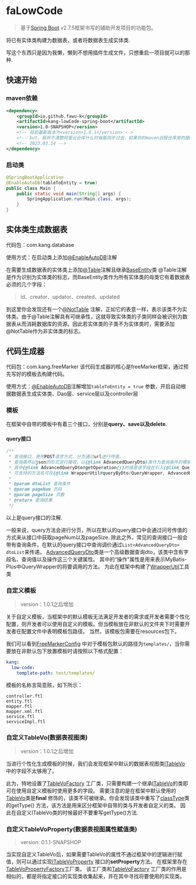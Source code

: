 # faLowCode
>基于[Spring Boot](https://spring.io/projects/spring-boot/) v2.7.5框架书写的辅助开发项目的功能包。

将已有实体类构建为数据表，或者将数据表生成实体类.

写这个东西只是因为我懒，懒到不想用插件生成文件，只想重启一项目就可以的那种.

## 快速开始
### maven依赖
```xml
<dependency>
    <groupId>io.github.fawu-k</groupId>
    <artifactId>kang-lowCode-spring-boot</artifactId>
    <version>1.0-SNAPSHOP</version>
    <!-- 目前最新版本为<version>1.0.1</version> -->
    <!-- but，我并不清楚阿里云仓库什么时候能同步过去，如果你的maven远程仓库用的是maven中央仓库，则可以使用1.0.1版本 -->
    <!-- 2023.03.14 -->
</dependency>
```

### 启动类
```java
@SpringBootApplication
@EnableAutoDB(tableToEntity = true)
public class Main {
    public static void main(String[] args) {
        SpringApplication.run(Main.class, args);
    }
}
```

## 实体类生成数据表
代码包：com.kang.database

使用方式：在启动类上添加[@EnableAutoDB](src/main/java/com/kang/EnableAutoDB.java)注解

在需要生成数据表的实体类上添加[@Table](src/main/java/com/kang/database/annotation/Table.java)注解且继承[BaseEntity](src/main/java/com/kang/database/entity/BaseEntity.java)类
@Table注解是作为识别为实体类的标志，而BaseEntity类作为所有实体类的母类它有着数据表必须的几个字段：
> id、creator、updator、created、updated

到这里你会发现还有一个[@NotTable](src/main/java/com/kang/database/annotation/NotTable.java)
注解，正如它的表意一样，表示该类不为实体类。由于@Table注解具有可继承性，这就导致实体类的子类同样会被识别为数据表从而消耗数据库的资源。因此若实体类的子类不为实体类时，需要添加@NotTable作为非实体类的标志。

## 代码生成器

代码包：com.kang.freeMarker
该代码生成器的核心是freeMarker框架，通过预先写好的模板去构建代码。

使用方式：[@EnableAutoDB](src/main/java/com/kang/EnableAutoDB.java)注解增加```tableToEntity = true```
参数，开启自动根据数据表生成实体类、Dao层、service层以及controller层

### 模板

在框架中自带的模板中有着三个接口，分别是**query、save以及delete**.

#### query接口

```java
/**
 * 查询接口，使用POST请求方式，分页通过url进行传值。
 * 查询条件以json的形式进行接收，以{@link AdvancedQueryDto}类作为查询条件的模板，
 * 其中{@link AdvancedQueryDto#getOperation()}的值是该字段在引入{@link QueryWrapper}时调用的方法
 * 可支持的方法名可在{@link WrapperUtil#queryByDto(QueryWrapper, AdvancedQueryDto)}中看到，后续有可能更新。
 *
 * @param dtoList 查询条件
 * @param pageNum 页码
 * @param pageSize 页数
 * @return 查询结果
 */
```

以上是query接口的注解.

一般来说，query方法会进行分页，所以在默认的query接口中会通过问号传值的方式来从接口中获取pageNum以及pageSize.
除此之外，常见的查询接口一般会带有查询条件，在默认的query接口中查询调价通过```List<AdvancedQueryDto> dtoList```来传递。
[AdvancedQueryDto](src/main/java/com/kang/common/dto/AdvancedQueryDto.java)类是一个高级数据查询dto，该类中含有字段名、查询值以及操作这三个关键属性。
其中的“操作”属性是用来表示MyBatis-Plus中QueryWrapper的将要调用的方法。
为此在框架中构建了[WrapperUtil](src/main/java/com/kang/common/util/WrapperUtil.java)工具类

### 自定义模板

> version：1.0.1之后增加

关于自定义模板，当框架中的默认模板无法满足开发者的需求或开发者需要个性化配置，则开发者可以使用自定义的模板。但当模板放在非默认的文件夹下时需要开发者在配置文件中表明模板包路径。
当然，该模板包需要在resources包下。

我们可以看到[FreeMarkerConfig](src/main/java/com/kang/freeMarker/config/FreeMarkerConfig.java)
中对于模板包默认的路径为```templates/```，当你需要放在非默认包下放置模板时请按照以下格式配置：

```yml
kang:
  low-code:
    template-path: test/templates/
```

模板的名称言简意赅，如下所示：

```text
controller.ftl
entity.ftl
mapper.ftl
mapper.xml.ftl
service.ftl
serviceImpl.ftl
```

### 自定义TableVo(数据表视图类)

> version：1.0.1之后增加

当进行个性化生成模板的时候，我们会发现框架中默认的数据表视图类[ITableVo](src/main/java/com/kang/common/vo/ITableVo.java)
中的字段不太够用了。

此为，特地设置了[TableVoFactory](src/main/java/com/kang/factory/impl/TableVoFactory.java)
工厂类，只需要构建一个继承[ITableVo](src/main/java/com/kang/common/vo/ITableVo.java)的类即可在使用自定义模板时使用更多的字段。
需要注意的是在框架中默认使用的[TableVo](src/main/java/com/kang/common/vo/impl/TableVo.java)类是**final**
修饰的，该类不可被继承。你会发现该类中重写了[classType](src/main/java/com/kang/common/type/ClassType.java)类的getType()
方法，该方法是用来区分框架中自带的类与开发者自定义的类。
因此在自定义ITableVo类的时候最好不要重写getType()方法.

### 自定义TableVoProperty(数据表视图属性赋值类)

> version: 0.1.1-SNAPSHOP

当实现自定义TableVo后，如果需要TableVo的属性不通过框架中的逻辑进行赋值，则可以通过实现[ITableVoProperty](src/main/java/com/kang/freeMarker/config/ITableVoProperty.java)
接口的**setProperty**方法。
在框架里存在[TableVoPropertyFactory](src/main/java/com/kang/factory/impl/TableVoPropertyFactory.java)工厂类。
该工厂类和[TableVoFactory](src/main/java/com/kang/factory/impl/TableVoFactory.java)
工厂类的作用是相似的，都是将指定接口的实现类收集起来，并在其中寻找将要使用的实现类。
